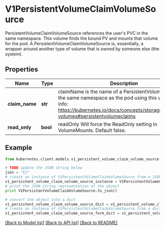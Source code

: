 # V1PersistentVolumeClaimVolumeSource

PersistentVolumeClaimVolumeSource references the user's PVC in the same namespace. This volume finds the bound PV and mounts that volume for the pod. A PersistentVolumeClaimVolumeSource is, essentially, a wrapper around another type of volume that is owned by someone else (the system).

## Properties
Name | Type | Description | Notes
------------ | ------------- | ------------- | -------------
**claim_name** | **str** | claimName is the name of a PersistentVolumeClaim in the same namespace as the pod using this volume. More info: https://kubernetes.io/docs/concepts/storage/persistent-volumes#persistentvolumeclaims | 
**read_only** | **bool** | readOnly Will force the ReadOnly setting in VolumeMounts. Default false. | [optional] 

## Example

```python
from kubernetes.client.models.v1_persistent_volume_claim_volume_source import V1PersistentVolumeClaimVolumeSource

# TODO update the JSON string below
json = "{}"
# create an instance of V1PersistentVolumeClaimVolumeSource from a JSON string
v1_persistent_volume_claim_volume_source_instance = V1PersistentVolumeClaimVolumeSource.from_json(json)
# print the JSON string representation of the object
print V1PersistentVolumeClaimVolumeSource.to_json()

# convert the object into a dict
v1_persistent_volume_claim_volume_source_dict = v1_persistent_volume_claim_volume_source_instance.to_dict()
# create an instance of V1PersistentVolumeClaimVolumeSource from a dict
v1_persistent_volume_claim_volume_source_form_dict = v1_persistent_volume_claim_volume_source.from_dict(v1_persistent_volume_claim_volume_source_dict)
```
[[Back to Model list]](../README.md#documentation-for-models) [[Back to API list]](../README.md#documentation-for-api-endpoints) [[Back to README]](../README.md)


